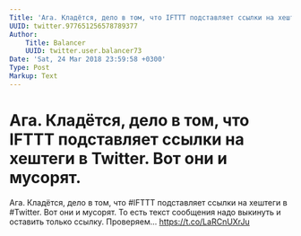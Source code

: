 ```yaml
---
Title: 'Ага. Кладётся, дело в том, что IFTTT подставляет ссылки на хештеги в Twitter. Вот они и мусорят.'
UUID: twitter.977651256578789377
Author:
    Title: Balancer
    UUID: twitter.user.balancer73
Date: 'Sat, 24 Mar 2018 23:59:58 +0300'
Type: Post
Markup: Text
---
```


# Ага. Кладётся, дело в том, что IFTTT подставляет ссылки на хештеги в Twitter. Вот они и мусорят.

Ага. Кладётся, дело в том, что #IFTTT подставляет ссылки на
хештеги в #Twitter. Вот они и мусорят. То есть текст
сообщения надо выкинуть и оставить только ссылку.
Проверяем... https://t.co/LaRCnUXrJu